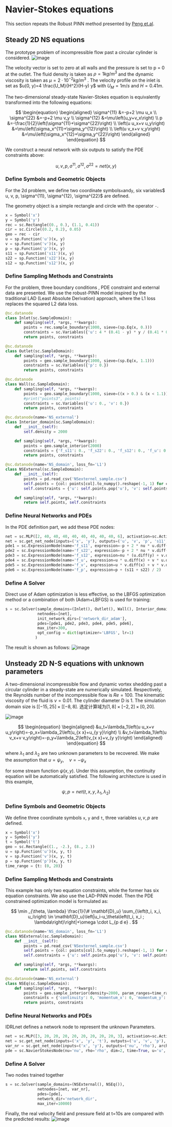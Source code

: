 # Navier-Stokes equations

This section repeats the Robust PINN method presented by [Peng et.al](https://deepai.org/publication/robust-regression-with-highly-corrupted-data-via-physics-informed-neural-networks).

## Steady 2D NS equations

The prototype problem of incompressible flow past a circular cylinder is considered.
![image](https://github.com/xiangzixuebit/picture/raw/3d73005f3642f10400975659479e856fb99f6518/NS1.png)

The velocity vector is set to zero at all walls and the pressure is set to p = 0 at the outlet. The fluid density is taken as $\rho = 1kg/m^3$ and the dynamic viscosity is taken as $\mu = 2 · 10^{−2}kg/m^3$ . The velocity profile on the inlet is set as $u(0, y)=4 \frac{U_M}{H^2}(H-y) y$ with $U_M = 1m/s$ and $H = 0.41m$.

The two-dimensional steady-state Navier-Stokes equation is equivalently transformed into the following equations:

$$
\begin{equation}
\begin{aligned}
\sigma^{11} &=-p+2 \mu u_x \\
\sigma^{22} &=-p+2 \mu v_y \\
\sigma^{12} &=\mu\left(u_y+v_x\right) \\
p &=-\frac{1}{2}\left(\sigma^{11}+\sigma^{22}\right) \\
\left(u u_x+v u_y\right) &=\mu\left(\sigma_x^{11}+\sigma_y^{12}\right) \\
\left(u v_x+v v_y\right) &=\mu\left(\sigma_x^{12}+\sigma_y^{22}\right)
\end{aligned}
\end{equation}
$$

We construct a neural network with six outputs to satisfy the PDE constraints above:

$$
\begin{equation}
u, v, p, \sigma^{11}, \sigma^{12}, \sigma^{22}=net(x, y)
\end{equation}
$$

### Define Symbols and Geometric Objects

For the 2d problem, we define two coordinate symbols`x`and`y`, six variables$ u, v, p, \sigma^{11}, \sigma^{12}, \sigma^{22}$ are defined.

The geometry object is a simple rectangle and circle with the operator `-`.

```python
x = Symbol('x')  
y = Symbol('y')  
rec = sc.Rectangle((0., 0.), (1.1, 0.41))  
cir = sc.Circle((0.2, 0.2), 0.05)  
geo = rec - cir  
u = sp.Function('u')(x, y)  
v = sp.Function('v')(x, y)  
p = sp.Function('p')(x, y)  
s11 = sp.Function('s11')(x, y)  
s22 = sp.Function('s22')(x, y)  
s12 = sp.Function('s12')(x, y)  
```

### Define Sampling Methods and Constraints

For the problem, three boundary conditions , PDE constraint and external data are presented. We use the robust-PINN model inspired by the traditional LAD (Least Absolute Derivation) approach, where the L1 loss replaces the squared L2 data loss.

```python
@sc.datanode
class Inlet(sc.SampleDomain):
    def sampling(self, *args, **kwargs):
        points = rec.sample_boundary(1000, sieve=(sp.Eq(x, 0.)))
        constraints = sc.Variables({'u': 4 * (0.41 - y) * y / (0.41 * 0.41)})
        return points, constraints

@sc.datanode
class Outlet(sc.SampleDomain):
    def sampling(self, *args, **kwargs):
        points = geo.sample_boundary(1000, sieve=(sp.Eq(x, 1.1)))
        constraints = sc.Variables({'p': 0.})
        return points, constraints

@sc.datanode
class Wall(sc.SampleDomain):
    def sampling(self, *args, **kwargs):
        points = geo.sample_boundary(1000, sieve=((x > 0.) & (x < 1.1)))
        #print("points3", points)
        constraints = sc.Variables({'u': 0., 'v': 0.})
        return points, constraints

@sc.datanode(name='NS_external')
class Interior_domain(sc.SampleDomain):
    def __init__(self):
        self.density = 2000

    def sampling(self, *args, **kwargs):
        points = geo.sample_interior(2000)
        constraints = {'f_s11': 0., 'f_s22': 0., 'f_s12': 0., 'f_u': 0., 'f_v': 0., 'f_p': 0.}
        return points, constraints

@sc.datanode(name='NS_domain', loss_fn='L1')
class NSExternal(sc.SampleDomain):
    def __init__(self):
        points = pd.read_csv('NSexternel_sample.csv')
        self.points = {col: points[col].to_numpy().reshape(-1, 1) for col in points.columns}
        self.constraints = {'u': self.points.pop('u'), 'v': self.points.pop('v'), 'p': self.points.pop('p')}

    def sampling(self, *args, **kwargs):
        return self.points, self.constraints
```

### Define Neural Networks and PDEs

In the PDE definition part, we add these PDE nodes:

```python
net = sc.MLP([2, 40, 40, 40, 40, 40, 40, 40, 40, 6], activation=sc.Activation.tanh)
net = sc.get_net_node(inputs=('x', 'y'), outputs=('u', 'v', 'p', 's11', 's22', 's12'), name='net', arch=sc.Arch.mlp)
pde1 = sc.ExpressionNode(name='f_s11', expression=-p + 2 * nu * u.diff(x) - s11)
pde2 = sc.ExpressionNode(name='f_s22', expression=-p + 2 * nu * v.diff(y) - s22)
pde3 = sc.ExpressionNode(name='f_s12', expression=nu * (u.diff(y) + v.diff(x)) - s12)
pde4 = sc.ExpressionNode(name='f_u', expression=u * u.diff(x) + v * u.diff(y) - nu * (s11.diff(x) + s12.diff(y)))
pde5 = sc.ExpressionNode(name='f_v', expression=u * v.diff(x) + v * v.diff(y) - nu * (s12.diff(x) + s22.diff(y)))
pde6 = sc.ExpressionNode(name='f_p', expression=p + (s11 + s22) / 2)
```

### Define A Solver

Direct use of Adam optimization is less effective, so the LBFGS optimization method or a combination of both (Adam+LBFGS) is used for training:

```python
s = sc.Solver(sample_domains=(Inlet(), Outlet(), Wall(), Interior_domain(), NSExternal()),
              netnodes=[net],
              init_network_dirs=['network_dir_adam'],
              pdes=[pde1, pde2, pde3, pde4, pde5, pde6],
              max_iter=300,
              opt_config = dict(optimizer='LBFGS', lr=1)
             )
```

The result is shown as follows:
![image](https://github.com/xiangzixuebit/picture/raw/3d73005f3642f10400975659479e856fb99f6518/NS11.png)

## Unsteady 2D N-S equations with unknown parameters

A two-dimensional incompressible flow and dynamic vortex shedding past a circular cylinder in a steady-state are numerically simulated. Respectively, the Reynolds number of the incompressible flow is $Re = 100$. The kinematic viscosity of the fluid is $\nu = 0.01$. The cylinder diameter D is 1. The simulation domain size is
$[[-15,25] × [[-8,8]$. 选定计算域为$[1,8] × [-2,2]× [0,20]$.

![image](https://github.com/xiangzixuebit/picture/raw/3d73005f3642f10400975659479e856fb99f6518/NS2.png)

$$
\begin{equation}
\begin{aligned}
&u_t+\lambda_1\left(u u_x+v u_y\right)=-p_x+\lambda_2\left(u_{x x}+u_{y y}\right) \\
&v_t+\lambda_1\left(u v_x+v v_y\right)=-p_y+\lambda_2\left(v_{x x}+v_{y y}\right)
\end{aligned}
\end{equation}
$$

where $\lambda_1$ and $\lambda_2$ are two unknown parameters to be recovered. We make the assumption that $u=\psi_y, \quad v=-\psi_x$

for some stream function $\psi(x, y)$. Under this assumption, the continuity equation will be automatically satisfied. The following architecture is used in this example,

$$
\begin{equation}
\psi, p=net\left(t, x, y, \lambda_1, \lambda_2\right)
\end{equation}
$$

### Define Symbols and Geometric Objects

We define three coordinate symbols `x`, `y` and `t`, three variables $u,v,p$ are defined.

```python
x = Symbol('x')
y = Symbol('y')
t = Symbol('t')
geo = sc.Rectangle((1., -2.), (8., 2.))
u = sp.Function('u')(x, y, t)
v = sp.Function('v')(x, y, t)
p = sp.Function('p')(x, y, t)
time_range = {t: (0, 20)}
```

### Define Sampling Methods and Constraints

This example has only two equation constraints, while the former has six equation constraints. We also use the LAD-PINN model. Then the PDE constrained optimization model is formulated as:

$$
\min _{\theta, \lambda} \frac{1}{\# \mathbf{D}_u} \sum_{\left(t_i, x_i, u_i\right) \in \mathbf{D}_u}\left|u_i-u_\theta\left(t_i, x_i ; \lambda\right)\right|+\omega \cdot L_{p d e} .
$$

```python
@sc.datanode(name='NS_domain', loss_fn='L1')
class NSExternal(sc.SampleDomain):
    def __init__(self):
        points = pd.read_csv('NSexternel_sample.csv')
        self.points = {col: points[col].to_numpy().reshape(-1, 1) for col in points.columns}
        self.constraints = {'u': self.points.pop('u'), 'v': self.points.pop('v'), 'p': self.points.pop('p')}

    def sampling(self, *args, **kwargs):
        return self.points, self.constraints

@sc.datanode(name='NS_external')
class NSEq(sc.SampleDomain):
    def sampling(self, *args, **kwargs):
        points = geo.sample_interior(density=2000, param_ranges=time_range)
        constraints = {'continuity': 0, 'momentum_x': 0, 'momentum_y': 0}
        return points, constraints
```

### Define Neural Networks and PDEs

IDRLnet defines a network node to represent the unknown Parameters.

```python
net = sc.MLP([3, 20, 20, 20, 20, 20, 20, 20, 20, 3], activation=sc.Activation.tanh)
net = sc.get_net_node(inputs=('x', 'y', 't'), outputs=('u', 'v', 'p'), name='net', arch=sc.Arch.mlp)
var_nr = sc.get_net_node(inputs=('x', 'y'), outputs=('nu', 'rho'), arch=sc.Arch.single_var)
pde = sc.NavierStokesNode(nu='nu', rho='rho', dim=2, time=True, u='u', v='v', p='p')
```

### Define A Solver

Two nodes trained together

```python
s = sc.Solver(sample_domains=(NSExternal(), NSEq()),
              netnodes=[net, var_nr],
              pdes=[pde],
              network_dir='network_dir',
              max_iter=10000)
```

Finally, the real velocity field and pressure field at t=10s are compared with the predicted results:
![image](https://github.com/xiangzixuebit/picture/raw/3d73005f3642f10400975659479e856fb99f6518/NS22.png)

